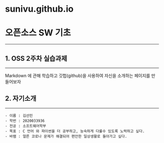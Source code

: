 # sunivu.github.io

# 오픈소스 SW 기초

---

## 1. OSS 2주차 실습과제

---

Markdown 에 관해 학습하고 깃헙(github)을 사용하여 자신을 소개하는 페이지를 만들어보자

## 2. 자기소개

---

```
- 이름 : 김선민
- 학번 : 2020033936
- 전공 : 소프트웨어학부
- 목표 : C 언어 와 파이썬을 더 공부하고, 능숙하게 다룰수 있도록 노력하고 싶다.
- 바램 : 얼른 코로나 문제가 해결되어 편안한 일상생활로 돌아가고 싶다. 
```
